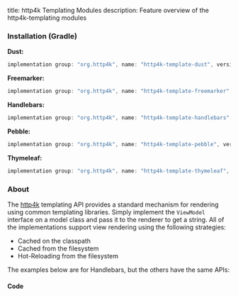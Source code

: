 title: http4k Templating Modules
description: Feature overview of the http4k-templating modules

### Installation (Gradle)

**Dust:**

```groovy
implementation group: "org.http4k", name: "http4k-template-dust", version: "3.155.1"
```

**Freemarker:**

```groovy
implementation group: "org.http4k", name: "http4k-template-freemarker", version: "3.155.1"
```

**Handlebars:**

```groovy
implementation group: "org.http4k", name: "http4k-template-handlebars", version: "3.155.1"
```

**Pebble:**

```groovy
implementation group: "org.http4k", name: "http4k-template-pebble", version: "3.155.1"
```

**Thymeleaf:**

```groovy
implementation group: "org.http4k", name: "http4k-template-thymeleaf", version: "3.155.1"
```

### About
The [http4k] templating API provides a standard mechanism for rendering using common templating libraries. Simply implement the `ViewModel` interface on a model class and pass it to the renderer to get a string. All of the implementations support view rendering using the following strategies:

* Cached on the classpath
* Cached from the filesystem
* Hot-Reloading from the filesystem

The examples below are for Handlebars, but the others have the same APIs:

#### Code  [<img class="octocat"/>](https://github.com/http4k/http4k/blob/master/src/docs/guide/modules/templating/example.kt)

 <script src="https://gist-it.appspot.com/https://github.com/http4k/http4k/blob/master/src/docs/guide/modules/templating/example.kt"></script>

[http4k]: https://http4k.org

